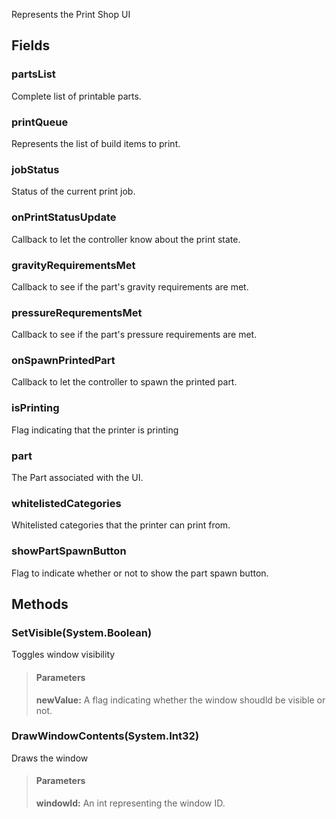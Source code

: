             
Represents the Print Shop UI
        
## Fields

### partsList
Complete list of printable parts.
### printQueue
Represents the list of build items to print.
### jobStatus
Status of the current print job.
### onPrintStatusUpdate
Callback to let the controller know about the print state.
### gravityRequirementsMet
Callback to see if the part's gravity requirements are met.
### pressureRequrementsMet
Callback to see if the part's pressure requirements are met.
### onSpawnPrintedPart
Callback to let the controller to spawn the printed part.
### isPrinting
Flag indicating that the printer is printing
### part
The Part associated with the UI.
### whitelistedCategories
Whitelisted categories that the printer can print from.
### showPartSpawnButton
Flag to indicate whether or not to show the part spawn button.
## Methods


### SetVisible(System.Boolean)
Toggles window visibility
> #### Parameters
> **newValue:** A flag indicating whether the window shoudld be visible or not.


### DrawWindowContents(System.Int32)
Draws the window
> #### Parameters
> **windowId:** An int representing the window ID.


